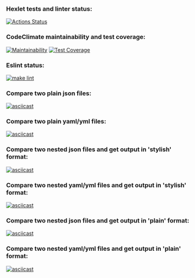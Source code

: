 ### Hexlet tests and linter status:
[![Actions Status](https://github.com/Takaiva/frontend-project-lvl2/workflows/hexlet-check/badge.svg)](https://github.com/Takaiva/frontend-project-lvl2/actions)

### CodeClimate maintainability and test coverage:
[![Maintainability](https://api.codeclimate.com/v1/badges/948325797767dd709fce/maintainability)](https://codeclimate.com/github/Takaiva/frontend-project-lvl2/maintainability)
[![Test Coverage](https://api.codeclimate.com/v1/badges/948325797767dd709fce/test_coverage)](https://codeclimate.com/github/Takaiva/frontend-project-lvl2/test_coverage)

### Eslint status:
[![make lint](https://github.com/Takaiva/frontend-project-lvl2/actions/workflows/linter-check.yml/badge.svg)](https://github.com/Takaiva/frontend-project-lvl2/actions/workflows/linter-check.yml)

### Compare two plain json files:
[![asciicast](https://asciinema.org/a/2KNVhzMAtIV816LGRvGWA25lH.svg)](https://asciinema.org/a/2KNVhzMAtIV816LGRvGWA25lH)

### Compare two plain yaml/yml files:
[![asciicast](https://asciinema.org/a/xbyqSTttf5yKWwnBfUri17P1W.svg)](https://asciinema.org/a/xbyqSTttf5yKWwnBfUri17P1W)

### Compare two nested json files and get output in 'stylish' format:
[![asciicast](https://asciinema.org/a/acaUj9eSxis0W10Yv9bTmfNaI.svg)](https://asciinema.org/a/acaUj9eSxis0W10Yv9bTmfNaI)

### Compare two nested yaml/yml files and get output in 'stylish' format:
[![asciicast](https://asciinema.org/a/zwnzxlKBZ3OElquoXbDzpXyUM.svg)](https://asciinema.org/a/zwnzxlKBZ3OElquoXbDzpXyUM)

### Compare two nested json files and get output in 'plain' format:
[![asciicast](https://asciinema.org/a/6o0c1VDomQadAddmPCLVf5EDI.svg)](https://asciinema.org/a/6o0c1VDomQadAddmPCLVf5EDI)

### Compare two nested yaml/yml files and get output in 'plain' format:
[![asciicast](https://asciinema.org/a/PCGrSmmSAQGiY60nIoWlX2d3c.svg)](https://asciinema.org/a/PCGrSmmSAQGiY60nIoWlX2d3c)
